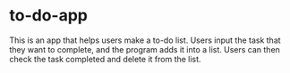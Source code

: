 # to-do-app

This is an app that helps users make a to-do list. Users input the task that they want to complete, and 
the program adds it into a list. Users can then check the task completed and delete it from the list.
